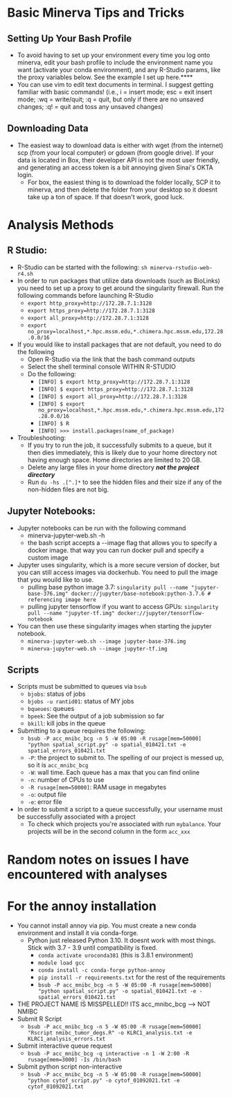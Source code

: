 # Basic Minerva Tips and Tricks

## Setting Up Your Bash Profile
- To avoid having to set up your environment every time you log onto minerva, edit your bash profile to include the environment name you want (activate your conda environment), and any R-Studio params, like the proxy variables below. See the example I set up here.****
- You can use vim to edit text documents in terminal. I suggest getting familiar with basic commands! (i.e., i = insert mode; esc = exit insert mode; :wq = write/quit; :q = quit, but only if there are no unsaved changes; :q! = quit and toss any unsaved changes)
## Downloading Data
- The easiest way to download data is either with wget (from the internet) scp (from your local computer) or gdown (from google drive). If your data is located in Box, their developer API is not the most user friendly, and generating an access token is a bit annoying given Sinai's OKTA login. 
  - For box, the easiest thing is to download the folder locally, SCP it to minerva, and then delete the folder from your desktop so it doesnt take up a ton of space. If that doesn't work, good luck.

# Analysis Methods

## R Studio:
- R-Studio can be started with the following: `sh minerva-rstudio-web-r4.sh`
- In order to run packages that utilize data downloads (such as BioLinks) you need to set up a proxy to get around the singularity firewall. Run the following commands before launching R-Studio
  - `export http_proxy=http://172.28.7.1:3128`
  - `export https_proxy=http://172.28.7.1:3128`
  - `export all_proxy=http://172.28.7.1:3128`
  - `export no_proxy=localhost,*.hpc.mssm.edu,*.chimera.hpc.mssm.edu,172.28.0.0/16`
- If you would like to install packages that are not default, you need to do the following
  - Open R-Studio via the link that the bash command outputs 
  - Select the shell terminal console WITHIN R-STUDIO
  - Do the following: 
    - `[INFO] $ export http_proxy=http://172.28.7.1:3128`
    - `[INFO] $ export https_proxy=http://172.28.7.1:3128`
    - `[INFO] $ export all_proxy=http://172.28.7.1:3128`
    - `[INFO] $ export no_proxy=localhost,*.hpc.mssm.edu,*.chimera.hpc.mssm.edu,172.28.0.0/16`
    - `[INFO] $ R`
    - `[INFO] >>> install.packages(name_of_package)`
- Troubleshooting: 
  - If you try to run the job, it successfully submits to a queue, but it then dies immediately, this is likely due to your home directory not having enough space. Home directories are limited to 20 GB. 
  - Delete any large files in your home directory ***not the project directory***
  - Run `du -hs .[^.]*` to see the hidden files and their size if any of the non-hidden files are not big. 

## Jupyter Notebooks:
- Jupyter notebooks can be run with the following command
  - minerva-jupyter-web.sh -h 
  - the bash script accepts a --image flag that allows you to specify a docker image. that way you can run docker pull and specify a custom image
- Jupyter uses singularity, which is a more secure version of docker, but you can still access images via dockerhub. You need to pull the image that you wouild like to use. 
  - pulling base python image 3.7: `singularity pull --name "jupyter-base-376.img" docker://jupyter/base-notebook:python-3.7.6 # referencing image here`
  - pulling jupyter tensorflow if you want to access GPUs: `singularity pull --name "jupyter-tf.img" docker://jupyter/tensorflow-notebook`
- You can then use these singularity images when starting the jupyter notebook. 
  - `minerva-jupyter-web.sh --image jupyter-base-376.img`
  - `minerva-jupyter-web.sh --image jupyter-tf.img`

## Scripts
- Scripts must be submitted to queues via `bsub`
  - `bjobs`: status of jobs
  - `bjobs -u rantid01`: status of MY jobs
  - `bqueues`: queues    
  - `bpeek`: See the output of a job submission so far
  - `bkill`: kill jobs in the queue
- Submitting to a queue requires the following:
  - `bsub -P acc_mnibc_bcg -n 5 -W 05:00 -R rusage[mem=50000] "python spatial_script.py" -o spatial_010421.txt -e spatial_errors_010421.txt`
  - `-P`: the project to submit to. The spelling of our project is messed up, so it is `acc_mnibc_bcg`
  - `-W`: wall time. Each queue has a max that you can find online
  - `-n`: number of CPUs to use
  - `-R rusage[mem=50000]`: RAM usage in megabytes
  - `-o`: output file
  - `-e`: error file
- In order to submit a script to a queue successfully, your username must be successfully associated with a project
  - To check which projects you're associated with run `mybalance`. Your projects will be in the second column in the form `acc_xxx`

# Random notes on issues I have encountered with analyses
# For the annoy installation
- You cannot install annoy via pip. You must create a new conda environment and install it via conda-forge. 
  - Python just released Python 3.10. It doesnt work with most things. Stick with 3.7 - 3.9 until compatibility is fixed. 
    - `conda activate uroconda381` (this is 3.8.1 environment)
    - `module load gcc `
    - `conda install -c conda-forge python-annoy`
    - `pip install -r requirements.txt` for the rest of the requirements
    - `bsub -P acc_mnibc_bcg -n 5 -W 05:00 -R rusage[mem=50000] "python spatial_script.py" -o spatial_010421.txt -e - spatial_errors_010421.txt`
- THE PROJECT NAME IS MISSPELLED!! ITS acc_mnibc_bcg --> NOT NMIBC
- Submit R Script
  - `bsub -P acc_mnibc_bcg -n 5 -W 05:00 -R rusage[mem=50000] "Rscript nmibc_tumor_degs.R" -o KLRC1_analysis.txt -e KLRC1_analysis_errors.txt`
- Submit interactive queue request
  - `bsub -P acc_mnibc_bcg -q interactive -n 1 -W 2:00 -R rusage[mem=3000] -Is /bin/bash`
- Submit python script non-interactive
  - `bsub -P acc_mnibc_bcg -n 5 -W 05:00 -R rusage[mem=50000] "python cytof_script.py" -o cytof_01092021.txt -e cytof_01092021.txt`

